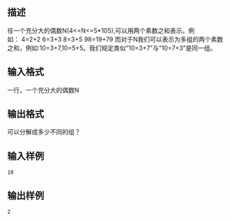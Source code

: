 ## 描述

任一个充分大的偶数N(4<=N<=5*105),可以用两个素数之和表示。例如： 4=2+2 6=3+3 8=3+5 98=19+79 而对于N我们可以表示为多组的两个素数之和，例如:10=3+7,10=5+5。我们规定类似“10=3+7”与“10=7+3”是同一组。 

## 输入格式

一行，一个充分大的偶数N

## 输出格式

可以分解成多少不同的组？

## 输入样例

```plaintext
10
```

## 输出样例

```plaintext
2 
```



 



 

